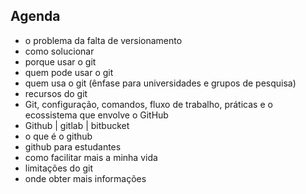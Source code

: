 ## Agenda

- o problema da falta de versionamento
- como solucionar
- porque usar o git
- quem pode usar o git
- quem usa o git (ênfase para universidades e grupos de pesquisa)
- recursos do git
- Git, configuração, comandos, fluxo de trabalho, práticas e o ecossistema que envolve o GitHub
- Github | gitlab | bitbucket
- o que é o github
- github para estudantes
- como facilitar mais a minha vida
- limitações do git
- onde obter mais informações